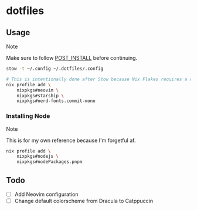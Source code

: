 # dotfiles

## Usage

> [!NOTE]
> Make sure to follow [POST_INSTALL](./POST_INSTALL.md) before continuing.

```sh
stow -t ~/.config ~/.dotfiles/.config

# This is intentionally done after Stow because Nix Flakes requires a configuration.
nix profile add \
    nixpkgs#neovim \
    nixpkgs#starship \
    nixpkgs#nerd-fonts.commit-mono
```

### Installing Node

> [!NOTE]
> This is for my own reference because I'm forgetful af.

```sh
nix profile add \
    nixpkgs#nodejs \
    nixpkgs#nodePackages.pnpm
```

## Todo

- [ ] Add Neovim configuration
- [ ] Change default colorscheme from Dracula to Catppuccin
